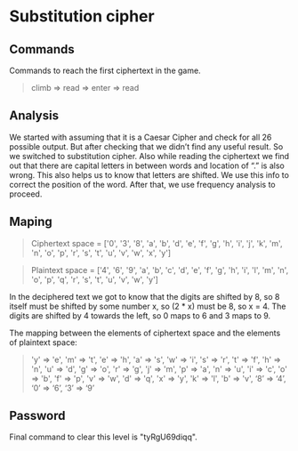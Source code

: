 # Substitution cipher

## Commands

Commands to reach the first ciphertext in the game.

> climb => read => enter => read 

## Analysis

We started with assuming that it is a Caesar Cipher and check for all 26 possible output. But after checking that we didn’t find any useful result. So we switched to substitution cipher. Also while reading the ciphertext we find out that there are capital letters in between words and location of “.” is also wrong. This also helps us to know that letters are shifted. We use this info to correct the position of the word. After that, we use frequency analysis to proceed.

## Maping

> Ciphertext space = ['0', '3', '8', 'a', 'b', 'd', 'e', 'f', 'g', 'h', 'i', 'j', 'k', 'm', 'n', 'o', 'p', 'r', 's', 't', 'u', 'v', 'w', 'x', 'y']

> Plaintext space = ['4', '6', '9', 'a', 'b', 'c', 'd', 'e', 'f', 'g', 'h', 'i', 'l', 'm', 'n', 'o', 'p', 'q', 'r', 's', 't', 'u', 'v', 'w', 'y']

In the deciphered text we got to know that the digits are shifted by 8, so 8 itself must be shifted by some number x, so (2 * x) must be 8, so x = 4. The digits are shifted by 4 towards the left, so 0 maps to 6 and 3 maps to 9.

The mapping between the elements of ciphertext space and the elements of plaintext space:

> 'y' => 'e', 'm' => 't', 'e' => 'h', 'a' => 's', 'w' => 'i', 's' => 'r', 't' => 'f', 'h' => 'n', 'u' => 'd', 
'g' => 'o', 'r' => 'g', 'j' => 'm', 'p' => 'a', 'n' => 'u', 'i' => 'c', 'o' => 'b', 'f' => 'p', 'v' => 'w', 
'd' => 'q', 'x' => 'y', 'k' => 'l', 'b' => 'v', ‘8’ => ‘4’, ‘0’ => ‘6’, ‘3’ => ‘9’ 

## Password

Final command to clear this level is "tyRgU69diqq".